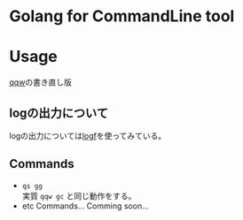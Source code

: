 # Golang for CommandLine tool

# Usage
[qqw](https://github.com/e10ulen/qqw)の書き直し版  


## logの出力について
logの出力については[logf](https://github.com/spiegel-im-spiegel/logf)を使ってみている。  

##  Commands
- `` qs gg ``  
実質 ``qqw gc`` と同じ動作をする。  
- etc Commands...
Comming soon...
